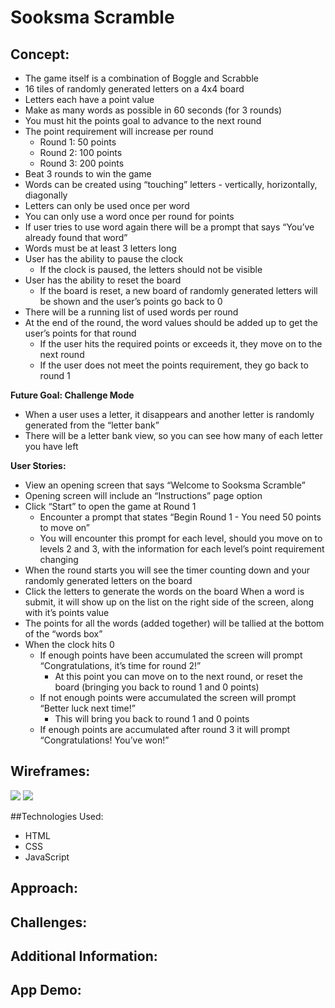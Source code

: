 # Sooksma Scramble

## Concept:

- The game itself is a combination of Boggle and Scrabble
- 16 tiles of randomly generated letters on a 4x4 board
- Letters each have a point value
- Make as many words as possible in 60 seconds (for 3 rounds)
- You must hit the points goal to advance to the next round
- The point requirement will increase per round
  - Round 1: 50 points
  - Round 2: 100 points
  - Round 3: 200 points
- Beat 3 rounds to win the game
- Words can be created using “touching” letters - vertically, horizontally, diagonally
- Letters can only be used once per word
- You can only use a word once per round for points
- If user tries to use word again there will be a prompt that says “You’ve already found that word”
- Words must be at least 3 letters long
- User has the ability to pause the clock
  - If the clock is paused, the letters should not be visible
- User has the ability to reset the board
  - If the board is reset, a new board of randomly generated letters will be shown and the user’s points go back to 0
- There will be a running list of used words per round
- At the end of the round, the word values should be added up to get the user’s points for that round
  - If the user hits the required points or exceeds it, they move on to the next round
  - If the user does not meet the points requirement, they go back to round 1

**Future Goal: Challenge Mode**

- When a user uses a letter, it disappears and another letter is randomly generated from the “letter bank”
- There will be a letter bank view, so you can see how many of each letter you have left

**User Stories:**

- View an opening screen that says “Welcome to Sooksma Scramble”
- Opening screen will include an “Instructions” page option
- Click “Start” to open the game at Round 1
  - Encounter a prompt that states “Begin Round 1 - You need 50 points to move on”
  - You will encounter this prompt for each level, should you move on to levels 2 and 3, with the information for each level’s point requirement changing
- When the round starts you will see the timer counting down and your randomly generated letters on the board
- Click the letters to generate the words on the board
  When a word is submit, it will show up on the list on the right side of the screen, along with it’s points value
- The points for all the words (added together) will be tallied at the bottom of the “words box”
- When the clock hits 0
  - If enough points have been accumulated the screen will prompt “Congratulations, it’s time for round 2!”
    - At this point you can move on to the next round, or reset the board (bringing you back to round 1 and 0 points)
  - If not enough points were accumulated the screen will prompt “Better luck next time!”
    - This will bring you back to round 1 and 0 points
  - If enough points are accumulated after round 3 it will prompt “Congratulations! You’ve won!”

## Wireframes:

![](images/SooksmaScrambleTitle)
![](images/SooksmaScrambleGameBoard)

##Technologies Used:

- HTML
- CSS
- JavaScript

## Approach:

## Challenges:

## Additional Information:

## App Demo:
